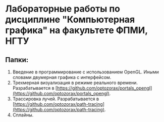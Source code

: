 # Лабораторные работы по дисциплине "Компьютерная графика" на факультете ФПМИ, НГТУ

## Папки:

1. Введение в программирование с использованием OpenGL. Иными словами двумерная графика с интерфейсом.
2. Трехмерная визуализация в режиме реального времени. Разрабатывается в [https://github.com/optozorax/portals_opengl](https://github.com/optozorax/portals_opengl).
3. Трассировка лучей. Разрабатывается в [https://github.com/optozorax/path-tracing](https://github.com/optozorax/path-tracing).
4. Сплайны.